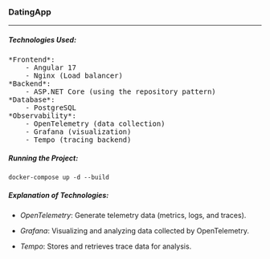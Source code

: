 ### DatingApp
___
##### Technologies Used:
<pre>
*Frontend*:
    - Angular 17
    - Nginx (Load balancer)
*Backend*:
    - ASP.NET Core (using the repository pattern)
*Database*:
    - PostgreSQL
*Observability*:
    - OpenTelemetry (data collection)
    - Grafana (visualization)
    - Tempo (tracing backend)
</pre>
##### Running the Project:

```
docker-compose up -d --build
```

##### Explanation of Technologies:

+ *OpenTelemetry*: Generate telemetry data (metrics, logs, and traces).

+ *Grafana*: Visualizing and analyzing data collected by OpenTelemetry.

+ *Tempo*: Stores and retrieves trace data for analysis.
